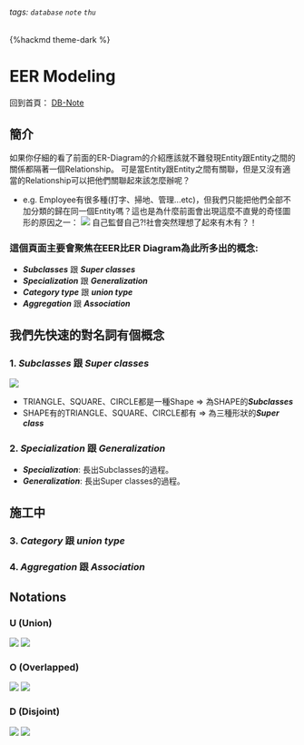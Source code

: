 ###### tags: `database` `note` `thu`
{%hackmd theme-dark %}


# EER Modeling

回到首頁： [DB-Note](/GbetBojTSMCOFmpVUFB_TQ)
## 簡介
如果你仔細的看了前面的ER-Diagram的介紹應該就不難發現Entity跟Entity之間的關係都隔著一個Relationship。
可是當Entity跟Entity之間有關聯，但是又沒有適當的Relationship可以把他們關聯起來該怎麼辦呢？
- e.g. Employee有很多種(打字、掃地、管理...etc)，但我們只能把他們全部不加分類的歸在同一個Entity嗎？這也是為什麼前面會出現這麼不直覺的奇怪圖形的原因之一：
![](https://i.imgur.com/he7jwJn.png)
自己監督自己?!社會突然理想了起來有木有？！

### 這個頁面主要會聚焦在EER比ER Diagram為此所多出的概念:
- ***Subclasses*** 跟 ***Super classes***
- ***Specialization*** 跟 ***Generalization***
- ***Category type*** 跟 ***union type***
- ***Aggregation*** 跟 ***Association***

## 我們先快速的對名詞有個概念
### 1. ***Subclasses*** 跟 ***Super classes***
![](https://i.imgur.com/dYMjm8L.png)
- TRIANGLE、SQUARE、CIRCLE都是一種Shape $\Longrightarrow$ 為SHAPE的***Subclasses***
- SHAPE有的TRIANGLE、SQUARE、CIRCLE都有 $\Longrightarrow$ 為三種形狀的***Super class***

### 2. ***Specialization*** 跟 ***Generalization***
- ***Specialization***: 長出Subclasses的過程。
- ***Generalization***: 長出Super classes的過程。

## 施工中
### 3. ***Category*** 跟 ***union type*** 
### 4. ***Aggregation*** 跟 ***Association***
##



## Notations
### U (Union)
![](https://i.imgur.com/c6KojVx.png)
![](https://i.imgur.com/XMjHbaw.png)


### O (Overlapped)
![](https://i.imgur.com/KlPJIkX.png)
![](https://i.imgur.com/qNTEKMX.png)

### D (Disjoint)
![](https://i.imgur.com/3h79f3n.png)
![](https://i.imgur.com/pZtzmw7.png)
